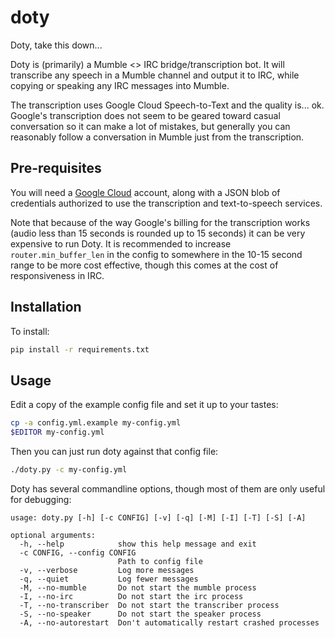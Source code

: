 # doty
Doty, take this down...

Doty is (primarily) a Mumble <> IRC bridge/transcription bot. It will transcribe any speech
in a Mumble channel and output it to IRC, while copying or speaking any IRC
messages into Mumble.

The transcription uses Google Cloud Speech-to-Text and the quality is... ok. Google's
transcription does not seem to be geared toward casual conversation so it can
make a lot of mistakes, but generally you can reasonably follow a conversation in
Mumble just from the transcription.

## Pre-requisites

You will need a [Google Cloud](https://cloud.google.com/) account, along with
a JSON blob of credentials authorized to use the transcription and text-to-speech
services.

Note that because of the way Google's billing for the transcription works
(audio less than 15 seconds is rounded up to 15 seconds) it can be very expensive to
run Doty. It is recommended to increase `router.min_buffer_len` in the config to
somewhere in the 10-15 second range to be more cost effective, though this comes
at the cost of responsiveness in IRC.

## Installation

To install:

~~~~bash
pip install -r requirements.txt
~~~~

## Usage

Edit a copy of the example config file and set it up to your tastes:

~~~~bash
cp -a config.yml.example my-config.yml
$EDITOR my-config.yml
~~~~

Then you can just run doty against that config file:

~~~~bash
./doty.py -c my-config.yml
~~~~

Doty has several commandline options, though most of them are only useful for
debugging:

~~~~
usage: doty.py [-h] [-c CONFIG] [-v] [-q] [-M] [-I] [-T] [-S] [-A]

optional arguments:
  -h, --help            show this help message and exit
  -c CONFIG, --config CONFIG
                        Path to config file
  -v, --verbose         Log more messages
  -q, --quiet           Log fewer messages
  -M, --no-mumble       Do not start the mumble process
  -I, --no-irc          Do not start the irc process
  -T, --no-transcriber  Do not start the transcriber process
  -S, --no-speaker      Do not start the speaker process
  -A, --no-autorestart  Don't automatically restart crashed processes
~~~~
